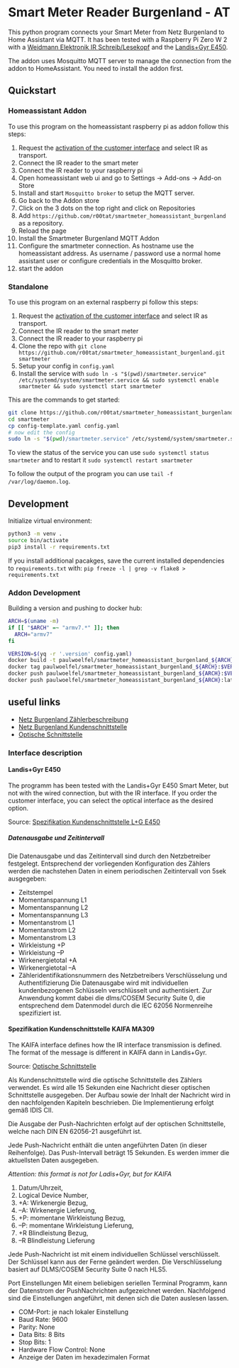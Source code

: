 # Smart Meter Reader Burgenland - AT

This python program connects your Smart Meter from Netz Burgenland to Home
Assistant via MQTT. It has been tested with a Raspberry Pi Zero W 2 with a
[Weidmann Elektronik IR Schreib/Lesekopf](https://shop.weidmann-elektronik.de/index.php?page=product&info=24) and the
[Landis+Gyr E450](https://www.netzburgenland.at/fileadmin/NB_pdf_NEU/Smart_Meter/Spezifikation_Kundenschnittstelle_E450_korr_2.pdf).

The addon uses Mosquitto MQTT server to manage the connection from the addon to HomeAssistant. You need to install the addon first. 

## Quickstart

### Homeassistant Addon

To use this program on the homeassistant raspberry pi as addon follow this steps:

1. Request the [activation of the customer interface](https://www.netzburgenland.at/kundenservice/smart-metering/smart-metering/kundenschnittstelle.html) and select IR as transport.
2. Connect the IR reader to the smart meter
3. Connect the IR reader to your raspberry pi
4. Open homeassistant web ui and go to Settings -> Add-ons -> Add-on Store
5. Install and start `Mosquitto broker` to setup the MQTT server.
6. Go back to the Addon store
7. Click on the 3 dots on the top right and click on Repositories
8. Add `https://github.com/r00tat/smartmeter_homeassistant_burgenland` as a repository.
9. Reload the page
10. Install the Smartmeter Burgenland MQTT Addon
11. Configure the smartmeter connection. 
    As hostname use the homeassistant address. As username / password use a normal home assistant user or configure credentials in the Mosquitto broker.
12. start the addon 


### Standalone

To use this program on an external raspberry pi follow this steps:

1. Request the [activation of the customer interface](https://www.netzburgenland.at/kundenservice/smart-metering/smart-metering/kundenschnittstelle.html) and select IR as transport.
2. Connect the IR reader to the smart meter
3. Connect the IR reader to your raspberry pi
4. Clone the repo with `git clone https://github.com/r00tat/smartmeter_homeassistant_burgenland.git smartmeter`
5. Setup your config in `config.yaml`
6. Install the service with `sudo ln -s "$(pwd)/smartmeter.service" /etc/systemd/system/smartmeter.service && sudo systemctl enable smartmeter && sudo systemctl start smartmeter`

This are the commands to get started:

```bash
git clone https://github.com/r00tat/smartmeter_homeassistant_burgenland.git smartmeter
cd smartmeter
cp config-template.yaml config.yaml
# now edit the config
sudo ln -s "$(pwd)/smartmeter.service" /etc/systemd/system/smartmeter.service && sudo systemctl enable smartmeter && sudo systemctl start smartmeter
```

To view the status of the service you can use `sudo systemctl status smartmeter` and to restart it `sudo systemctl restart smartmeter`

To follow the output of the program you can use `tail -f /var/log/daemon.log`.

## Development

Initialize virtual environment:

```bash
python3 -m venv .
source bin/activate
pip3 install -r requirements.txt
```

If you install additional pacakges, save the current installed dependencies to `requirements.txt` with:
`pip freeze -l | grep -v flake8 > requirements.txt`

### Addon Development

Building a version and pushing to docker hub:

```bash
ARCH=$(uname -m)
if [[ "$ARCH" =~ "armv7.*" ]]; then
  ARCH="armv7"
fi

VERSION=$(yq -r '.version' config.yaml)
docker build -t paulwoelfel/smartmeter_homeassistant_burgenland_${ARCH}:$VERSION --build-arg BUILD_FROM=homeassistant/${ARCH}-base:latest .
docker tag paulwoelfel/smartmeter_homeassistant_burgenland_${ARCH}:$VERSION paulwoelfel/smartmeter_homeassistant_burgenland_${ARCH}:latest
docker push paulwoelfel/smartmeter_homeassistant_burgenland_${ARCH}:$VERSION
docker push paulwoelfel/smartmeter_homeassistant_burgenland_${ARCH}:latest

```

## useful links

- [Netz Burgenland Zählerbeschreibung](https://www.netzburgenland.at/kundenservice/smart-metering/smart-metering/zaehlerbeschreibung.html)
- [Netz Burgenland Kundenschnittstelle](https://www.netzburgenland.at/kundenservice/smart-metering/smart-metering/kundenschnittstelle.html)
- [Optische Schnittstelle](https://www.netzburgenland.at/fileadmin/user_upload/Netz_Burgenland_Beschreibung_Endkundenschnittstelle_02.pdf)

### Interface description

#### Landis+Gyr E450

The programm has been tested with the Landis+Gyr E450 Smart Meter, but not with
the wired connection, but with the IR interface. If you order the customer
interface, you can select the optical interface as the desired option.

Source: [Spezifikation Kundenschnittstelle L+G E450](https://www.netzburgenland.at/fileadmin/NB_pdf_NEU/Smart_Meter/Spezifikation_Kundenschnittstelle_E450_korr_2.pdf)

##### Datenausgabe und Zeitintervall

Die Datenausgabe und das Zeitintervall sind durch den Netzbetreiber festgelegt. Entsprechend der
vorliegenden Konfiguration des Zählers werden die nachstehen Daten in einem periodischen
Zeitintervall von 5sek ausgegeben:

- Zeitstempel
- Momentanspannung L1
- Momentanspannung L2
- Momentanspannung L3
- Momentanstrom L1
- Momentanstrom L2
- Momentanstrom L3
- Wirkleistung +P
- Wirkleistung –P
- Wirkenergietotal +A
- Wirkenergietotal –A
- Zähleridentifikationsnummern des Netzbetreibers
  Verschlüsselung und Authentifizierung
  Die Datenausgabe wird mit individuellen kundenbezogenen Schlüsseln verschlüsselt und
  authentisiert. Zur Anwendung kommt dabei die dlms/COSEM Security Suite 0, die entsprechend dem
  Datenmodel durch die IEC 62056 Normenreihe spezifiziert ist.

#### Spezifikation Kundenschnittstelle KAIFA MA309

The KAIFA interface defines how the IR interface transmission is defined. The format of the message is different in KAIFA dann in Landis+Gyr.

Source: [Optische Schnittstelle](https://www.netzburgenland.at/fileadmin/user_upload/Netz_Burgenland_Beschreibung_Endkundenschnittstelle_02.pdf)

Als Kundenschnittstelle wird die optische Schnittstelle des Zählers verwendet. Es wird alle
15 Sekunden eine Nachricht dieser optischen Schnittstelle ausgegeben. Der Aufbau sowie
der Inhalt der Nachricht wird in den nachfolgenden Kapiteln beschrieben. Die
Implementierung erfolgt gemäß IDIS CII.

Die Ausgabe der Push-Nachrichten erfolgt auf der optischen Schnittstelle, welche nach
DIN EN 62056-21 ausgeführt ist.

Jede Push-Nachricht enthält die unten angeführten Daten (in dieser Reihenfolge). Das
Push-Intervall beträgt 15 Sekunden. Es werden immer die aktuellsten Daten ausgegeben.

_*Attention*: this format is not for Ladis+Gyr, but for KAIFA_

1. Datum/Uhrzeit,
2. Logical Device Number,
3. +A: Wirkenergie Bezug,
4. –A: Wirkenergie Lieferung,
5. +P: momentane Wirkleistung Bezug,
6. –P: momentane Wirkleistung Lieferung,
7. +R Blindleistung Bezug,
8. –R Blindleistung Lieferung

Jede Push-Nachricht ist mit einem individuellen Schlüssel verschlüsselt. Der Schlüssel kann
aus der Ferne geändert werden. Die Verschlüsselung basiert auf DLMS/COSEM
Security Suite 0 nach HLS5.

Port Einstellungen
Mit einem beliebigen seriellen Terminal Programm, kann der Datenstrom der PushNachrichten aufgezeichnet werden. Nachfolgend sind die Einstellungen angeführt, mit
denen sich die Daten auslesen lassen.

- COM-Port: je nach lokaler Einstellung
- Baud Rate: 9600
- Parity: None
- Data Bits: 8 Bits
- Stop Bits: 1
- Hardware Flow Control: None
- Anzeige der Daten im hexadezimalen Format
